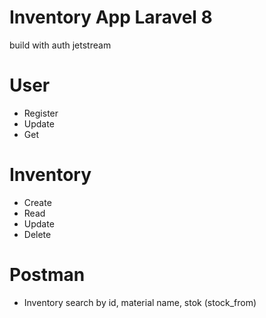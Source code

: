 
# Inventory App Laravel 8
build with auth jetstream


User
=== 
* Register
* Update
* Get

Inventory
===
* Create
* Read
* Update
* Delete

Postman
===
* Inventory search by id, material name, stok (stock_from)

